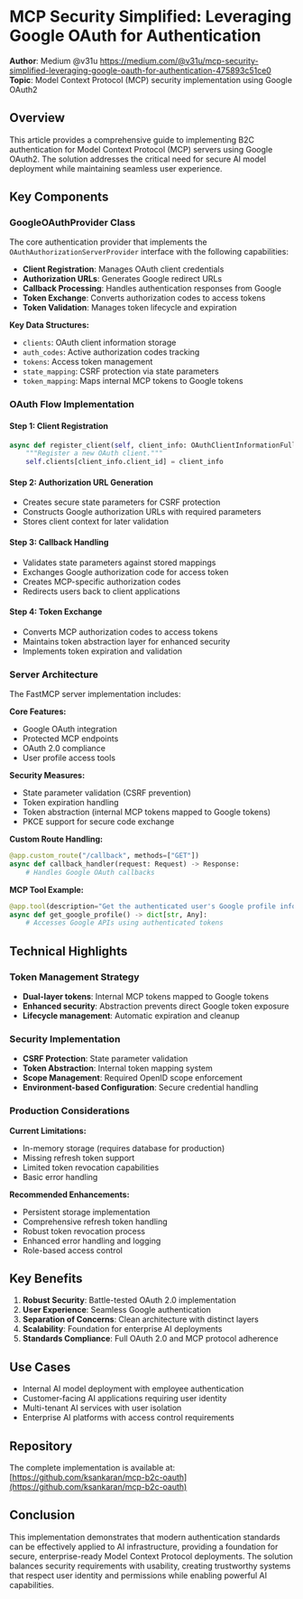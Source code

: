 # MCP Security Simplified: Leveraging Google OAuth for Authentication

**Author**: Medium @v31u  https://medium.com/@v31u/mcp-security-simplified-leveraging-google-oauth-for-authentication-475893c51ce0
**Topic**: Model Context Protocol (MCP) security implementation using Google OAuth2

## Overview

This article provides a comprehensive guide to implementing B2C authentication for Model Context Protocol (MCP) servers using Google OAuth2. The solution addresses the critical need for secure AI model deployment while maintaining seamless user experience.

## Key Components

### GoogleOAuthProvider Class

The core authentication provider that implements the `OAuthAuthorizationServerProvider` interface with the following capabilities:

- **Client Registration**: Manages OAuth client credentials
- **Authorization URLs**: Generates Google redirect URLs
- **Callback Processing**: Handles authentication responses from Google
- **Token Exchange**: Converts authorization codes to access tokens
- **Token Validation**: Manages token lifecycle and expiration

**Key Data Structures:**
- `clients`: OAuth client information storage
- `auth_codes`: Active authorization codes tracking
- `tokens`: Access token management
- `state_mapping`: CSRF protection via state parameters
- `token_mapping`: Maps internal MCP tokens to Google tokens

### OAuth Flow Implementation

#### Step 1: Client Registration
```python
async def register_client(self, client_info: OAuthClientInformationFull):
    """Register a new OAuth client."""
    self.clients[client_info.client_id] = client_info
```

#### Step 2: Authorization URL Generation
- Creates secure state parameters for CSRF protection
- Constructs Google authorization URLs with required parameters
- Stores client context for later validation

#### Step 3: Callback Handling
- Validates state parameters against stored mappings
- Exchanges Google authorization code for access token
- Creates MCP-specific authorization codes
- Redirects users back to client applications

#### Step 4: Token Exchange
- Converts MCP authorization codes to access tokens
- Maintains token abstraction layer for enhanced security
- Implements token expiration and validation

### Server Architecture

The FastMCP server implementation includes:

**Core Features:**
- Google OAuth integration
- Protected MCP endpoints
- OAuth 2.0 compliance
- User profile access tools

**Security Measures:**
- State parameter validation (CSRF prevention)
- Token expiration handling
- Token abstraction (internal MCP tokens mapped to Google tokens)
- PKCE support for secure code exchange

**Custom Route Handling:**
```python
@app.custom_route("/callback", methods=["GET"])
async def callback_handler(request: Request) -> Response:
    # Handles Google OAuth callbacks
```

**MCP Tool Example:**
```python
@app.tool(description="Get the authenticated user's Google profile information")
async def get_google_profile() -> dict[str, Any]:
    # Accesses Google APIs using authenticated tokens
```

## Technical Highlights

### Token Management Strategy
- **Dual-layer tokens**: Internal MCP tokens mapped to Google tokens
- **Enhanced security**: Abstraction prevents direct Google token exposure
- **Lifecycle management**: Automatic expiration and cleanup

### Security Implementation
- **CSRF Protection**: State parameter validation
- **Token Abstraction**: Internal token mapping system  
- **Scope Management**: Required OpenID scope enforcement
- **Environment-based Configuration**: Secure credential handling

### Production Considerations

**Current Limitations:**
- In-memory storage (requires database for production)
- Missing refresh token support
- Limited token revocation capabilities
- Basic error handling

**Recommended Enhancements:**
- Persistent storage implementation
- Comprehensive refresh token handling
- Robust token revocation process
- Enhanced error handling and logging
- Role-based access control

## Key Benefits

1. **Robust Security**: Battle-tested OAuth 2.0 implementation
2. **User Experience**: Seamless Google authentication
3. **Separation of Concerns**: Clean architecture with distinct layers
4. **Scalability**: Foundation for enterprise AI deployments
5. **Standards Compliance**: Full OAuth 2.0 and MCP protocol adherence

## Use Cases

- Internal AI model deployment with employee authentication
- Customer-facing AI applications requiring user identity
- Multi-tenant AI services with user isolation
- Enterprise AI platforms with access control requirements

## Repository

The complete implementation is available at: [https://github.com/ksankaran/mcp-b2c-oauth](https://github.com/ksankaran/mcp-b2c-oauth)

## Conclusion

This implementation demonstrates that modern authentication standards can be effectively applied to AI infrastructure, providing a foundation for secure, enterprise-ready Model Context Protocol deployments. The solution balances security requirements with usability, creating trustworthy systems that respect user identity and permissions while enabling powerful AI capabilities.